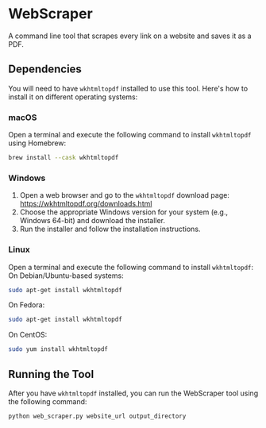 # WebScraper

A command line tool that scrapes every link on a website and saves it as a PDF.

## Dependencies

You will need to have `wkhtmltopdf` installed to use this tool. Here's how to install it on different operating systems:

### macOS

Open a terminal and execute the following command to install `wkhtmltopdf` using Homebrew:

```bash
brew install --cask wkhtmltopdf
```

### Windows
1) Open a web browser and go to the `wkhtmltopdf` download page: https://wkhtmltopdf.org/downloads.html
2) Choose the appropriate Windows version for your system (e.g., Windows 64-bit) and download the installer.
3) Run the installer and follow the installation instructions.

### Linux
Open a terminal and execute the following command to install `wkhtmltopdf`:
On Debian/Ubuntu-based systems:
```bash
sudo apt-get install wkhtmltopdf
```
On Fedora:
```bash
sudo apt-get install wkhtmltopdf
```
On CentOS:
```bash
sudo yum install wkhtmltopdf
```

## Running the Tool
After you have `wkhtmltopdf` installed, you can run the WebScraper tool using the following command:
```bash
python web_scraper.py website_url output_directory
```



